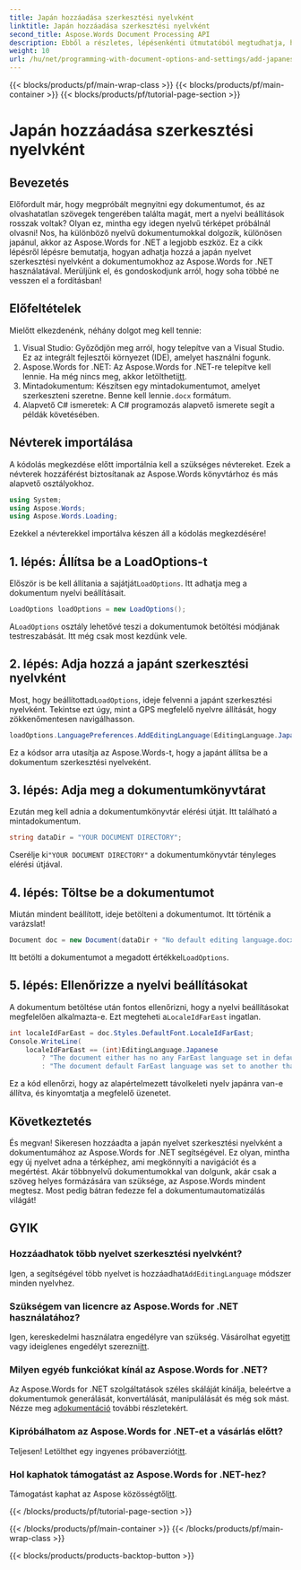 ```yaml
---
title: Japán hozzáadása szerkesztési nyelvként
linktitle: Japán hozzáadása szerkesztési nyelvként
second_title: Aspose.Words Document Processing API
description: Ebből a részletes, lépésenkénti útmutatóból megtudhatja, hogyan adhat hozzá japánt szerkesztőnyelvként dokumentumaihoz az Aspose.Words for .NET használatával.
weight: 10
url: /hu/net/programming-with-document-options-and-settings/add-japanese-as-editing-languages/
---
```


{{< blocks/products/pf/main-wrap-class >}}
{{< blocks/products/pf/main-container >}}
{{< blocks/products/pf/tutorial-page-section >}}

# Japán hozzáadása szerkesztési nyelvként

## Bevezetés

Előfordult már, hogy megpróbált megnyitni egy dokumentumot, és az olvashatatlan szövegek tengerében találta magát, mert a nyelvi beállítások rosszak voltak? Olyan ez, mintha egy idegen nyelvű térképet próbálnál olvasni! Nos, ha különböző nyelvű dokumentumokkal dolgozik, különösen japánul, akkor az Aspose.Words for .NET a legjobb eszköz. Ez a cikk lépésről lépésre bemutatja, hogyan adhatja hozzá a japán nyelvet szerkesztési nyelvként a dokumentumokhoz az Aspose.Words for .NET használatával. Merüljünk el, és gondoskodjunk arról, hogy soha többé ne vesszen el a fordításban!

## Előfeltételek

Mielőtt elkezdenénk, néhány dolgot meg kell tennie:

1. Visual Studio: Győződjön meg arról, hogy telepítve van a Visual Studio. Ez az integrált fejlesztői környezet (IDE), amelyet használni fogunk.
2.  Aspose.Words for .NET: Az Aspose.Words for .NET-re telepítve kell lennie. Ha még nincs meg, akkor letöltheti[itt](https://releases.aspose.com/words/net/).
3.  Mintadokumentum: Készítsen egy mintadokumentumot, amelyet szerkeszteni szeretne. Benne kell lennie`.docx` formátum.
4. Alapvető C# ismeretek: A C# programozás alapvető ismerete segít a példák követésében.

## Névterek importálása

A kódolás megkezdése előtt importálnia kell a szükséges névtereket. Ezek a névterek hozzáférést biztosítanak az Aspose.Words könyvtárhoz és más alapvető osztályokhoz.

```csharp
using System;
using Aspose.Words;
using Aspose.Words.Loading;
```

Ezekkel a névterekkel importálva készen áll a kódolás megkezdésére!

## 1. lépés: Állítsa be a LoadOptions-t

 Először is be kell állítania a sajátját`LoadOptions`. Itt adhatja meg a dokumentum nyelvi beállításait.

```csharp
LoadOptions loadOptions = new LoadOptions();
```

 A`LoadOptions` osztály lehetővé teszi a dokumentumok betöltési módjának testreszabását. Itt még csak most kezdünk vele.

## 2. lépés: Adja hozzá a japánt szerkesztési nyelvként

 Most, hogy beállítottad`LoadOptions`, ideje felvenni a japánt szerkesztési nyelvként. Tekintse ezt úgy, mint a GPS megfelelő nyelvre állítását, hogy zökkenőmentesen navigálhasson.

```csharp
loadOptions.LanguagePreferences.AddEditingLanguage(EditingLanguage.Japanese);
```

Ez a kódsor arra utasítja az Aspose.Words-t, hogy a japánt állítsa be a dokumentum szerkesztési nyelveként.

## 3. lépés: Adja meg a dokumentumkönyvtárat

Ezután meg kell adnia a dokumentumkönyvtár elérési útját. Itt található a mintadokumentum.

```csharp
string dataDir = "YOUR DOCUMENT DIRECTORY";
```

 Cserélje ki`"YOUR DOCUMENT DIRECTORY"` a dokumentumkönyvtár tényleges elérési útjával.

## 4. lépés: Töltse be a dokumentumot

Miután mindent beállított, ideje betölteni a dokumentumot. Itt történik a varázslat!

```csharp
Document doc = new Document(dataDir + "No default editing language.docx", loadOptions);
```

 Itt betölti a dokumentumot a megadott értékkel`LoadOptions`.

## 5. lépés: Ellenőrizze a nyelvi beállításokat

 A dokumentum betöltése után fontos ellenőrizni, hogy a nyelvi beállításokat megfelelően alkalmazta-e. Ezt megteheti a`LocaleIdFarEast` ingatlan.

```csharp
int localeIdFarEast = doc.Styles.DefaultFont.LocaleIdFarEast;
Console.WriteLine(
    localeIdFarEast == (int)EditingLanguage.Japanese
        ? "The document either has no any FarEast language set in defaults or it was set to Japanese originally."
        : "The document default FarEast language was set to another than Japanese language originally, so it is not overridden.");
```

Ez a kód ellenőrzi, hogy az alapértelmezett távolkeleti nyelv japánra van-e állítva, és kinyomtatja a megfelelő üzenetet.

## Következtetés

És megvan! Sikeresen hozzáadta a japán nyelvet szerkesztési nyelvként a dokumentumához az Aspose.Words for .NET segítségével. Ez olyan, mintha egy új nyelvet adna a térképhez, ami megkönnyíti a navigációt és a megértést. Akár többnyelvű dokumentumokkal van dolgunk, akár csak a szöveg helyes formázására van szüksége, az Aspose.Words mindent megtesz. Most pedig bátran fedezze fel a dokumentumautomatizálás világát!

## GYIK

### Hozzáadhatok több nyelvet szerkesztési nyelvként?
 Igen, a segítségével több nyelvet is hozzáadhat`AddEditingLanguage` módszer minden nyelvhez.

### Szükségem van licencre az Aspose.Words for .NET használatához?
 Igen, kereskedelmi használatra engedélyre van szükség. Vásárolhat egyet[itt](https://purchase.aspose.com/buy) vagy ideiglenes engedélyt szerezni[itt](https://purchase.aspose.com/temporary-license/).

### Milyen egyéb funkciókat kínál az Aspose.Words for .NET?
 Az Aspose.Words for .NET szolgáltatások széles skáláját kínálja, beleértve a dokumentumok generálását, konvertálását, manipulálását és még sok mást. Nézze meg a[dokumentáció](https://reference.aspose.com/words/net/) további részletekért.

### Kipróbálhatom az Aspose.Words for .NET-et a vásárlás előtt?
 Teljesen! Letölthet egy ingyenes próbaverziót[itt](https://releases.aspose.com/).

### Hol kaphatok támogatást az Aspose.Words for .NET-hez?
 Támogatást kaphat az Aspose közösségtől[itt](https://forum.aspose.com/c/words/8).

{{< /blocks/products/pf/tutorial-page-section >}}

{{< /blocks/products/pf/main-container >}}
{{< /blocks/products/pf/main-wrap-class >}}

{{< blocks/products/products-backtop-button >}}
